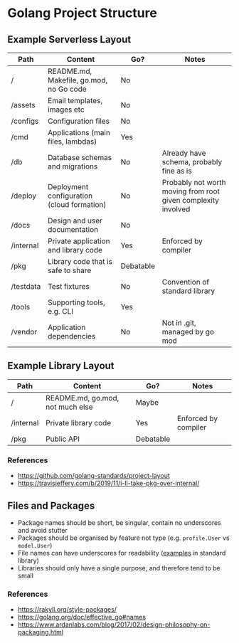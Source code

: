 # Golang Project Structure


## Example Serverless Layout

| Path      | Content                                    | Go?       | Notes                                                         |
|-----------|--------------------------------------------|-----------|---------------------------------------------------------------|
| /         | README.md, Makefile, go.mod, no Go code    | No        |                                                               |
| /assets   | Email templates, images etc                | No        |                                                               |
| /configs  | Configuration files                        | No        |                                                               |
| /cmd      | Applications (main files, lambdas)         | Yes       |                                                               |
| /db       | Database schemas and migrations            | No        | Already have schema, probably fine as is                      |
| /deploy   | Deployment configuration (cloud formation) | No        | Probably not worth moving from root given complexity involved |
| /docs     | Design and user documentation              | No        |                                                               |
| /internal | Private application and library code       | Yes       | Enforced by compiler                                          |
| /pkg      | Library code that is safe to share         | Debatable |                                                               |
| /testdata | Test fixtures                              | No        | Convention of standard library                                |
| /tools    | Supporting tools, e.g. CLI                 | Yes       |                                                               |
| /vendor   | Application dependencies                   | No        | Not in .git, managed by go mod                                |


## Example Library Layout

| Path      | Content                          | Go?       | Notes                |
|-----------|----------------------------------|-----------|----------------------|
| /         | README.md, go.mod, not much else | Maybe     |                      |
| /internal | Private library code             | Yes       | Enforced by compiler |
| /pkg      | Public API                       | Debatable |                      |


### References

- https://github.com/golang-standards/project-layout
- https://travisjeffery.com/b/2019/11/i-ll-take-pkg-over-internal/


## Files and Packages

- Package names should be short, be singular, contain no underscores and avoid stutter
- Packages should be organised by feature not type (e.g. `profile.User` vs `model.User`)
- File names can have underscores for readability ([examples](https://golang.org/src/html/template/) in standard library)
- Libraries should only have a single purpose, and therefore tend to be small


### References

- https://rakyll.org/style-packages/
- https://golang.org/doc/effective_go#names
- https://www.ardanlabs.com/blog/2017/02/design-philosophy-on-packaging.html
